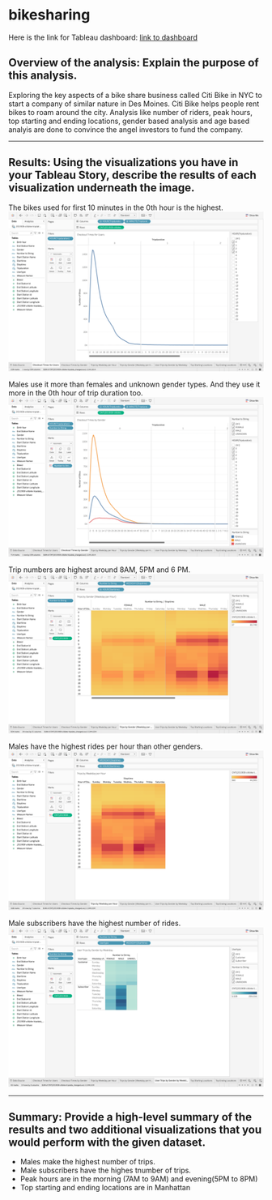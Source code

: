 # bikesharing

Here is the link for Tableau dashboard:
[link to dashboard](https://public.tableau.com/authoring/Challenge14_Bikeshare/NYCBikeTripAnalysis#1)

## Overview of the analysis: Explain the purpose of this analysis.
Exploring the key aspects of a bike share business called Citi Bike in NYC to start a company of similar nature in Des Moines. Citi Bike helps people rent bikes to roam around the city. Analysis like number of riders, peak hours, top starting and ending locations, gender based analysis and age based analyis are done to convince the angel investors to fund the company. 

----

## Results: Using the visualizations you have in your Tableau Story, describe the results of each visualization underneath the image.
The bikes used for first 10 minutes in the 0th hour is the highest.
![Bikeshare_Checkout times for users](https://github.com/preerit/bikesharing/blob/main/Bikeshare_Checkout%20times%20for%20users.png)

Males use it more than females and unknown gender types. And they use it more in the 0th hour of trip duration too.
![Bikeshare_Checkout times by Gender](https://github.com/preerit/bikesharing/blob/main/Bikeshare_Checkout%20times%20by%20Gender.png)

Trip numbers are highest around 8AM, 5PM and 6 PM.
![Bikeshare_Trips by Gender_Weekday per hour](https://github.com/preerit/bikesharing/blob/main/Bikeshare_Trips%20by%20Gender_Weekday%20per%20hour.png)

Males have the highest rides per hour than other genders.
![Bikeshare_Trips per Weekday by Hour](https://github.com/preerit/bikesharing/blob/main/Bikeshare_Trips%20per%20Weekday%20by%20Hour.png)

Male subscribers have the highest number of rides.
![Bikeshare_User Trips by gender by Weekday](https://github.com/preerit/bikesharing/blob/main/Bikeshare_User%20Trips%20by%20gender%20by%20Weekday.png)

----

## Summary: Provide a high-level summary of the results and two additional visualizations that you would perform with the given dataset.
* Males make the highest number of trips.
* Male subscribers have the highes tnumber of trips.
* Peak hours are in the morning (7AM to 9AM) and evening(5PM to 8PM)
* Top starting and ending locations are in Manhattan
